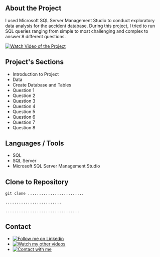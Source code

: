 ## About the Project

I used Microsoft SQL Server Management Studio to conduct exploratory data analysis for the accident database. During this project, I tried to run SQL queries ranging from simple to most challenging and complex to answer 8 different questions.

[![Watch Video of the Project](https://img.shields.io/badge/YouTube-Watch_Video-red)](https://www.youtube.com/watch?v=SrZAnQrGQhA)

## Project's Sections

- Introduction to Project
- Data
- Create Database and Tables
- Question 1
- Question 2
- Question 3   
- Question 4   
- Question 5   
- Question 6 
- Question 7 
- Question 8

## Languages / Tools

- SQL
- SQL Server
- Microsoft SQL Server Management Studio

## Clone to Repository

```HTTP
git clone .........................
```

```SSH
.........................
```

```CLI
.................................
```

## Contact

- [![Follow me on Linkedin  ](https://img.shields.io/badge/LinkedIn-Profile-blue)](https://www.linkedin.com/in/mehrdad-dehghan)
- [![Watch my other videos  ](https://img.shields.io/badge/YouTube-Channel-red)](https://www.youtube.com/@Mer_Dehghan)
- [![Contact with me  ](https://img.shields.io/badge/Gmail-Mail-red)](mailto:Mansourdehghan.Mehrdad@gmail.com)
